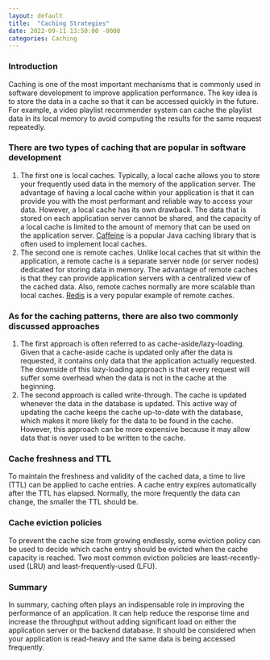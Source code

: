 ```yaml
---
layout: default
title:  "Caching Strategies"
date: 2022-09-11 13:50:00 -0000
categories: Caching
---
```

### Introduction
Caching is one of the most important mechanisms that is commonly used in software development to improve application performance. The key idea is to store the data in a cache so that it can be accessed quickly in the future. For example, a video playlist recommender system can cache the playlist data in its local memory to avoid computing the results for the same request repeatedly.

### There are two types of caching that are popular in software development
1. The first one is local caches. Typically, a local cache allows you to store your frequently used data in the memory of the application server. The advantage of having a local cache within your application is that it can provide you with the most performant and reliable way to access your data. However, a local cache has its own drawback. The data that is stored on each application server cannot be shared, and the capacity of a local cache is limited to the amount of memory that can be used on the application server. [Caffeine](https://github.com/ben-manes/caffeine) is a popular Java caching library that is often used to implement local caches.
2. The second one is remote caches. Unlike local caches that sit within the application, a remote cache is a separate server node (or server nodes) dedicated for storing data in memory. The advantage of remote caches is that they can provide application servers with a centralized view of the cached data. Also, remote caches normally are more scalable than local caches. [Redis](https://redis.io/) is a very popular example of remote caches.

### As for the caching patterns, there are also two commonly discussed approaches
1. The first approach is often referred to as cache-aside/lazy-loading. Given that a cache-aside cache is updated only after the data is requested, it contains only data that the application actually requested. The downside of this lazy-loading approach is that every request will suffer some overhead when the data is not in the cache at the beginning.
2. The second approach is called write-through. The cache is updated whenever the data in the database is updated. This active way of updating the cache keeps the cache up-to-date with the database, which makes it more likely for the data to be found in the cache. However, this approach can be more expensive because it may allow data that is never used to be written to the cache.

### Cache freshness and TTL
To maintain the freshness and validity of the cached data, a time to live (TTL) can be applied to cache entries. A cache entry expires automatically after the TTL has elapsed. Normally, the more frequently the data can change, the smaller the TTL should be. 

### Cache eviction policies
To prevent the cache size from growing endlessly, some eviction policy can be used to decide which cache entry should be evicted when the cache capacity is reached. Two most common eviction policies are least-recently-used (LRU) and least-frequently-used (LFU).

### Summary
In summary, caching often plays an indispensable role in improving the performance of an application. It can help reduce the response time and increase the throughput without adding significant load on either the application server or the backend database. It should be considered when your application is read-heavy and the same data is being accessed frequently.